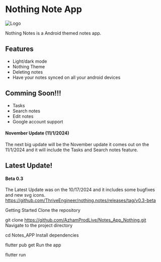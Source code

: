

# Nothing Note App

![Logo](https://framerusercontent.com/images/Ehohady4a6E7FAPwsYaQMXAfQA.png)

Nothing Notes is a Android themed notes app.

## Features

- Light/dark mode
- Nothing Theme
- Deleting notes
- Have your notes synced on all your android devices

## Comming Soon!!!

- Tasks
- Search notes
- Edit notes
- Google account support


#### November Update (11/1/2024)

The next big update will be the November update it comes out on the 11/1/2024 and it will include the Tasks and Search notes feature.


## Latest Update!



#### Beta 0.3

The Latest Update was on the 10/17/2024 and it includes some bugfixes and new svg icons.
https://github.com/ThriveEngineer/nothing.notes/releases/tag/v0.3-beta


Getting Started
Clone the repository

git clone https://github.com/AzhamProdLive/Notes_App_Nothing.git
Navigate to the project directory

cd Notes_APP
Install dependencies

flutter pub get
Run the app

flutter run
